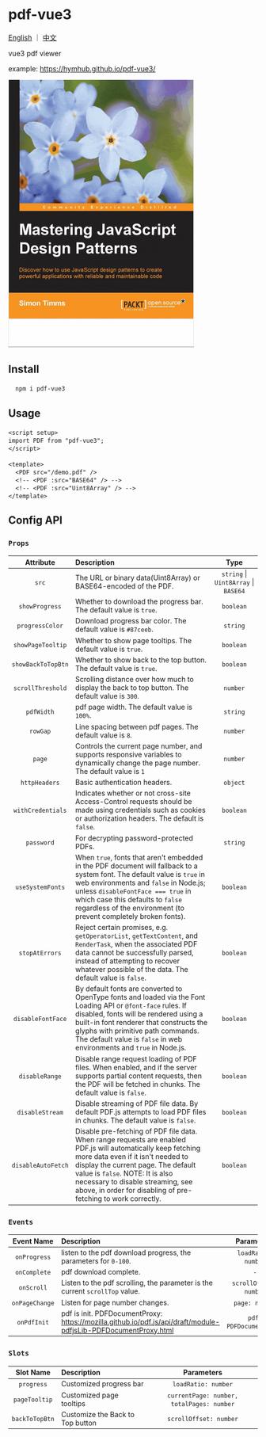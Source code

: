 # pdf-vue3

[English](./README.md) ｜ [中文](./README_ZH.md)

vue3 pdf viewer

example: <https://hymhub.github.io/pdf-vue3/>

<img src="./pdf-vue3-demo.gif" style="width: 375px;" />

## Install

```bash
  npm i pdf-vue3
```

## Usage

```vue
<script setup>
import PDF from "pdf-vue3";
</script>

<template>
  <PDF src="/demo.pdf" />
  <!-- <PDF :src="BASE64" /> -->
  <!-- <PDF :src="Uint8Array" /> -->
</template>
```

## Config API

### `Props`

|     Attribute      | Description |                 Type                 |
| :----------------: | :---------- | :----------------------------------: |
|       `src`        | The URL or binary data(Uint8Array) or BASE64-encoded of the PDF. | `string` \| `Uint8Array` \| `BASE64` |
|   `showProgress`   | Whether to download the progress bar. The default value is `true`. |              `boolean`               |
|  `progressColor`   | Download progress bar color. The default value is `#87ceeb`. |               `string`               |
| `showPageTooltip`  | Whether to show page tooltips. The default value is `true`. |              `boolean`               |
| `showBackToTopBtn` | Whether to show back to the top button. The default value is `true`. |              `boolean`               |
| `scrollThreshold`  | Scrolling distance over how much to display the back to top button. The default value is `300`. |               `number`               |
|     `pdfWidth`     | pdf page width. The default value is `100%`. |               `string`               |
|      `rowGap`      | Line spacing between pdf pages. The default value is `8`. |               `number`               |
|       `page`       | Controls the current page number, and supports responsive variables to dynamically change the page number. The default value is `1` | `number` |
|   `httpHeaders`    | Basic authentication headers. |               `object`               |
| `withCredentials`  | Indicates whether or not cross-site Access-Control requests should be made using credentials such as cookies or authorization headers. The default is `false`. |              `boolean`               |
|     `password`     | For decrypting password-protected PDFs. |               `string`               |
|  `useSystemFonts`  | When `true`, fonts that aren't embedded in the PDF document will fallback to a system font. The default value is `true` in web environments and `false` in Node.js; unless `disableFontFace === true` in which case this defaults to `false` regardless of the environment (to prevent completely broken fonts). |              `boolean`               |
|   `stopAtErrors`   | Reject certain promises, e.g. `getOperatorList`, `getTextContent`, and `RenderTask`, when the associated PDF data cannot be successfully parsed, instead of attempting to recover whatever possible of the data. The default value is `false`. |              `boolean`               |
| `disableFontFace`  | By default fonts are converted to OpenType fonts and loaded via the Font Loading API or `@font-face` rules. If disabled, fonts will be rendered using a built-in font renderer that constructs the glyphs with primitive path commands. The default value is `false` in web environments and `true` in Node.js. |              `boolean`               |
|   `disableRange`   | Disable range request loading of PDF files. When enabled, and if the server supports partial content requests, then the PDF will be fetched in chunks. The default value is `false`. |              `boolean`               |
|  `disableStream`   | Disable streaming of PDF file data. By default PDF.js attempts to load PDF files in chunks. The default value is `false`. |              `boolean`               |
| `disableAutoFetch` | Disable pre-fetching of PDF file data. When range requests are enabled PDF.js will automatically keep fetching more data even if it isn't needed to display the current page. The default value is `false`. NOTE: It is also necessary to disable streaming, see above, in order for disabling of pre-fetching to work correctly. |              `boolean`               |

### `Events`

|     Event Name      | Description |                 Parameters                 |
| :----------------: | :---------- | :----------------------------------: |
|       `onProgress`        | listen to the pdf download progress, the parameters for `0-100`. | `loadRatio: number` |
|       `onComplete`        | pdf download complete. | `-` |
|       `onScroll`        | Listen to the pdf scrolling, the parameter is the current `scrollTop` value. | `scrollOffset: number` |
|       `onPageChange`    | Listen for page number changes. | `page: number` |
|       `onPdfInit`    | pdf is init. PDFDocumentProxy: https://mozilla.github.io/pdf.js/api/draft/module-pdfjsLib-PDFDocumentProxy.html | `pdf: PDFDocumentProxy` |

### `Slots`

|     Slot Name      | Description |                 Parameters                 |
| :----------------: | :---------- | :----------------------------------: |
|       `progress`        | Customized progress bar | `loadRatio: number` |
|       `pageTooltip`        | Customized page tooltips | `currentPage: number, totalPages: number` |
|       `backToTopBtn`        | Customize the Back to Top button | `scrollOffset: number` |

